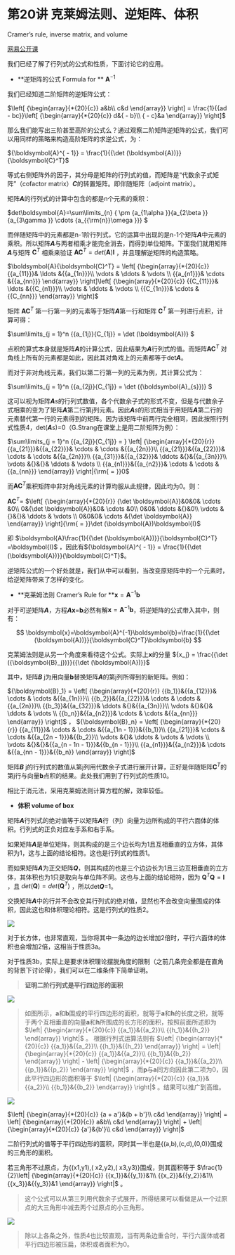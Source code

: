 # 第20讲 克莱姆法则、逆矩阵、体积

Cramer’s rule, inverse matrix, and volume

[网易公开课](http://open.163.com/newview/movie/free?pid=M6V0BQC4M&mid=M6V2AQ40C)

我们已经了解了行列式的公式和性质，下面讨论它的应用。

- **逆矩阵的公式 Formula for ** $\boldsymbol{A}^{-1}$ 

我们已经知道二阶矩阵的逆矩阵公式：

$\left[ {\begin{array}{*{20}{c}} a&b\\ c&d \end{array}} \right] = \frac{1}{{ad - bc}}\left[ {\begin{array}{*{20}{c}} d&{ - b}\\ { - c}&a \end{array}} \right]$ 

那么我们能写出三阶甚至高阶的公式么？通过观察二阶矩阵逆矩阵的公式，我们可以用同样的策略来构造高阶矩阵的求逆公式，为：

${\boldsymbol{A}^{ - 1}} = \frac{1}{{\det (\boldsymbol{A})}}{\boldsymbol{C}^T}$ 

等式右侧矩阵外的因子，其分母是矩阵的行列式的值，而矩阵是“代数余子式矩阵”（cofactor matrix）***C***的转置矩阵。即伴随矩阵（adjoint matrix）。

矩阵***A***的行列式的计算中包含的都是n个元素的乘积：

$det\boldsymbol{A}=\sum\limits_{n} { \pm {a_{1\alpha }}{a_{2\beta }}{a_{3\gamma }} \cdots {a_{{\rm{n}}\omega }}} $ 

而伴随矩阵中的元素都是n-1阶行列式，它的运算中出现的是n-1个矩阵***A***中元素的乘积。所以矩阵***A***与两者相乘才能完全消去，而得到单位矩阵。下面我们就用矩阵***A***与矩阵 $\boldsymbol{C}^T$ 相乘来验证 $\boldsymbol{A}\boldsymbol{C}^T=det(\boldsymbol{A})\boldsymbol{I}$ ，并且理解逆矩阵的构造策略。

$\boldsymbol{A}{\boldsymbol{C}^T} = \left[ {\begin{array}{*{20}{c}} {{a_{11}}}& \ldots &{{a_{1n}}}\\  \vdots & \ddots & \vdots \\ {{a_{n1}}}& \cdots &{{a_{nn}}} \end{array}} \right]\left[ {\begin{array}{*{20}{c}} {{C_{11}}}& \ldots &{{C_{n1}}}\\  \vdots & \ddots & \vdots \\ {{C_{1n}}}& \cdots &{{C_{nn}}} \end{array}} \right]$ 

矩阵 $\boldsymbol{A}{\boldsymbol{C}^T}$ 第一行第一列的元素等于矩阵***A***第一行和矩阵 ${\boldsymbol{C}^T}$ 第一列进行点积，计算可得：

$\sum\limits_{j = 1}^n {{a_{1j}}{C_{1j}} = \det (\boldsymbol{A})} $ 

点积的算式本身就是矩阵***A***的计算公式，因此结果为***A***行列式的值。而矩阵$\boldsymbol{A}{\boldsymbol{C}^T}$ 对角线上所有的元素都是如此，因此其对角戏上的元素都等于det***A***。

而对于非对角线元素，我们以第二行第一列的元素为例，其计算公式为：

$\sum\limits_{j = 1}^n {{a_{2j}}{C_{1j}} = \det ({\boldsymbol{A}_{s}})} $ 

这可以视为矩阵***A**s*的行列式数值，各个代数余子式的形式不变，但是与代数余子式相乘的变为了矩阵***A***第二行第j列元素。因此***A**s*的形式相当于用矩阵***A***第二行的元素替代第一行的元素得到的矩阵。因为该矩阵中前两行完全相同，因此按照行列式性质4，det(***A**s*)=0（G.Strang在课堂上是用二阶矩阵为例）：

$\sum\limits_{j = 1}^n {{a_{2j}}{C_{1j}} = } \left| {\begin{array}{*{20}{r}} {{a_{21}}}&{{a_{22}}}& \cdots & \cdots &{{a_{2n}}}\\ {{a_{21}}}&{{a_{22}}}& \cdots & \cdots &{{a_{2n}}}\\ {{a_{31}}}&{{a_{32}}}& \ddots &{}&{{a_{3n}}}\\  \vdots &{}&{}& \ddots & \vdots \\ {{a_{n1}}}&{{a_{n2}}}& \cdots & \cdots &{{a_{nn}}} \end{array}} \right|{\rm{ = }}0$ 

而$\boldsymbol{A}{\boldsymbol{C}^T}$乘积矩阵中非对角线元素的计算均服从此规律，因此均为0。则：

$\boldsymbol{A}{\boldsymbol{C}^T}$= $\left[ {\begin{array}{*{20}{r}} {\det \boldsymbol{A}}&0&0& \cdots &0\\ 0&{\det \boldsymbol{A}}&0& \cdots &0\\ 0&0& \ddots &{}&0\\  \vdots &{}&{}& \ddots & \vdots \\ 0&0&0& \cdots &{\det \boldsymbol{A}} \end{array}} \right]{\rm{ = }}\det (\boldsymbol{A})\boldsymbol{I}$ 

即 $\boldsymbol{A}\frac{1}{{\det (\boldsymbol{A})}}{\boldsymbol{C}^T} =\boldsymbol{I}$ ，因此有${\boldsymbol{A}^{ - 1}} = \frac{1}{{\det (\boldsymbol{A})}}{\boldsymbol{C}^T}$。

逆矩阵公式的一个好处就是，我们从中可以看到，当改变原矩阵中的一个元素时，给逆矩阵带来了怎样的变化。

- **克莱姆法则 Cramer’s Rule for **$\boldsymbol{x}=\boldsymbol{A}^{-1}\boldsymbol{b}$ 

对于可逆矩阵***A***，方程***A*x**=**b**必然有解$\boldsymbol{x}=\boldsymbol{A}^{-1}\boldsymbol{b}$，将逆矩阵的公式带入其中，则有：

$$
\boldsymbol{x}=\boldsymbol{A}^{-1}\boldsymbol{b}=\frac{1}{{\det (\boldsymbol{A})}}{\boldsymbol{C}^T}\boldsymbol{b}
$$

克莱姆法则是从另一个角度来看待这个公式。实际上**x**的分量 ${x_j} = \frac{{\det ({\boldsymbol{B}_j})}}{{\det (\boldsymbol{A})}}$ 

其中，矩阵***B*** j为用向量**b**替换矩阵***A***的第j列所得到的新矩阵。例如：

${\boldsymbol{B}_1} = \left[ {\begin{array}{*{20}{r}} {{b_1}}&{{a_{12}}}& \cdots & \cdots &{{a_{1n}}}\\ {{b_2}}&{{a_{22}}}& \cdots & \cdots &{{a_{2n}}}\\ {{b_3}}&{{a_{32}}}& \ddots &{}&{{a_{3n}}}\\  \vdots &{}&{}& \ddots & \vdots \\ {{b_n}}&{{a_{n2}}}& \cdots & \cdots &{{a_{nn}}} \end{array}} \right]$ ， ${\boldsymbol{B}_n} = \left[ {\begin{array}{*{20}{r}} {{a_{11}}}& \cdots & \cdots &{{a_{1n - 1}}}&{{b_1}}\\ {{a_{21}}}& \cdots & \cdots &{{a_{2n - 1}}}&{{b_2}}\\  \vdots &{}& \ddots & \vdots & \vdots \\  \vdots &{}&{}&{{a_{n - 1n - 1}}}&{{b_{n - 1}}}\\ {{a_{n1}}}&{{a_{n2}}}& \cdots &{{a_{nn - 1}}}&{{b_n}} \end{array}} \right]$ 

矩阵***B*** j的行列式的数值从第j列用代数余子式进行展开计算，正好是伴随矩阵${\boldsymbol{C}^T}$的第j行与向量**b**点积的结果。此处我们用到了行列式的性质10。

相比于消元法，采用克莱姆法则计算方程的解，效率较低。

- **体积 volume of box**

矩阵***A***行列式的绝对值等于以矩阵***A***行（列）向量为边所构成的平行六面体的体积。行列式的正负对应左手系和右手系。

如果矩阵***A***是单位矩阵，则其构成的是三个边长均为1且互相垂直的立方体，其体积为1，这与上面的结论相符。这也是行列式的性质1。

而如果矩阵***A***为正交矩阵***Q***，则其构成的也是三个边边长为1且三边互相垂直的立方体，其体积也为1只是取向与单位阵不同。这也与上面的结论相符，因为 $\boldsymbol{Q}^T\boldsymbol{Q}=\boldsymbol{I}$ ，且 $det(\boldsymbol{Q})=det(\boldsymbol{Q}^T)$ ，所以det***Q***=1。

交换矩阵***A***中的行并不会改变其行列式的绝对值，显然也不会改变向量围成的体积，因此这也和体积理论相符。这是行列式的性质2。

![](https://pic4.zhimg.com/v2-48c39ecd0c2f47ecac79285402296273_b.jpg)

对于长方体，也非常直观，当你将其中一条边的边长增加2倍时，平行六面体的体积也会增加2倍，这相当于性质3a。

对于性质3b，实际上是要求体积理论摆脱角度的限制（之前几条完全都是在直角的背景下讨论得），我们可以在二维条件下简单证明。

> **证明二阶行列式是平行四边形的面积**

![](https://pic3.zhimg.com/v2-621f2263c0da7eae72eea0e1a0705d06_b.jpg)

> 如图所示，**a**和**b**围成的平行四边形的面积，就等于**a**和**h**的长度之积，就等于两个互相垂直的向量**a**和**h**所围成的长方形的面积，按照前面所述即为 $\left| {\begin{array}{*{20}{c}} {{a_1}}&{{a_2}}\\ {{h_1}}&{{h_2}} \end{array}} \right|$ 。
> 根据行列式运算法则有 $\left| {\begin{array}{*{20}{c}} {{a_1}}&{{a_2}}\\ {{h_1}}&{{h_2}} \end{array}} \right| = \left| {\begin{array}{*{20}{c}} {{a_1}}&{{a_2}}\\ {{b_1}}&{{b_2}} \end{array}} \right| - \left| {\begin{array}{*{20}{c}} {{a_1}}&{{a_2}}\\ {{p_1}}&{{p_2}} \end{array}} \right|$ ，而**p**与**a**同方向因此第二项为0，因此平行四边形的面积等于 $\left| {\begin{array}{*{20}{c}} {{a_1}}&{{a_2}}\\ {{b_1}}&{{b_2}} \end{array}} \right|$ 。结果可以推广到高维。




![](https://pic4.zhimg.com/v2-d15c1caf9a267aac6f38ed786751be07_b.jpg)

$\left| {\begin{array}{*{20}{c}} {a + a'}&{b + b'}\\ c&d \end{array}} \right| = \left| {\begin{array}{*{20}{c}} a&b\\ c&d \end{array}} \right| + \left| {\begin{array}{*{20}{c}} {a'}&{b'}\\ c&d \end{array}} \right|$ 

二阶行列式的值等于平行四边形的面积，同时其一半也是{(a,b),(c,d),(0,0)}围成的三角形的面积。

若三角形不过原点，为{(x1,y1),( x2,y2),( x3,y3)}围成，则其面积等于 $\frac{1}{2}\left| {\begin{array}{*{20}{c}} {{x_1}}&{{y_1}}&1\\ {{x_2}}&{{y_2}}&1\\ {{x_3}}&{{y_3}}&1 \end{array}} \right|$ 。

> 这个公式可以从第三列用代数余子式展开，所得结果可以看做是从一个过原点的大三角形中减去两个过原点的小三角形。

![](https://pic4.zhimg.com/v2-fb04fecc798546a02fcff96b86baf547_b.jpg)

> 除以上各条之外，性质4也比较直观，当有两条边重合时，平行六面体或者平行四边形被压扁，体积或者面积为0。
